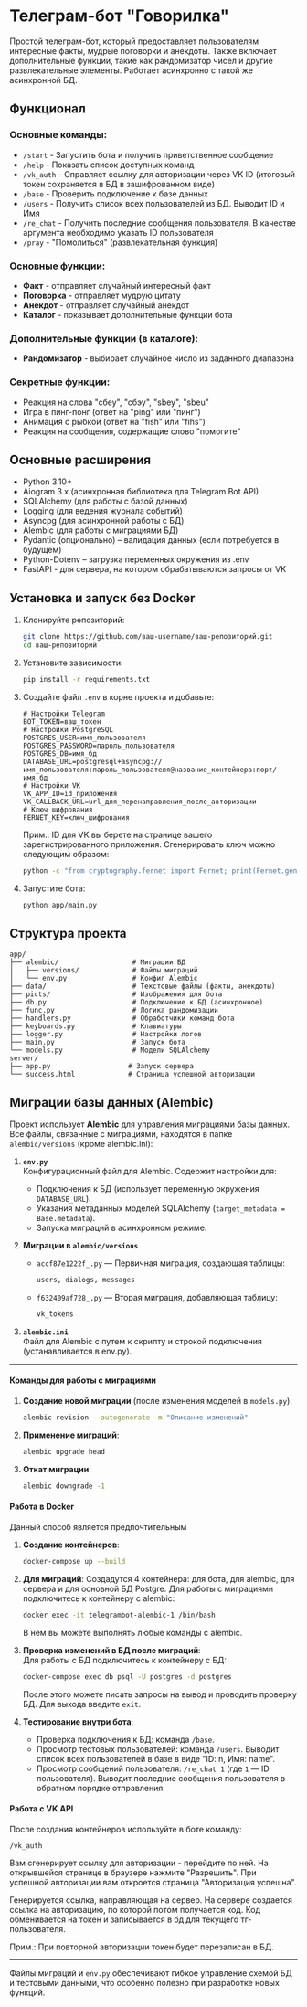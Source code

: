 # Телеграм-бот "Говорилка"

Простой телеграм-бот, который предоставляет пользователям интересные факты, мудрые поговорки и анекдоты. Также включает дополнительные функции, такие как рандомизатор чисел и другие развлекательные элементы. Работает асинхронно с такой же асинхронной БД.

## Функционал

### Основные команды:
- `/start` - Запустить бота и получить приветственное сообщение
- `/help` - Показать список доступных команд
- `/vk_auth` - Оправляет ссылку для авторизации через VK ID (итоговый токен сохраняется в БД в зашифрованном виде)
- `/base` - Проверить подключение к базе данных
- `/users` - Получить список всех пользователей из БД. Выводит ID и Имя
- `/re_chat` - Получить последние сообщения пользователя. В качестве аргумента необходимо указать ID пользователя
- `/pray` - "Помолиться" (развлекательная функция)

### Основные функции:
- **Факт** - отправляет случайный интересный факт
- **Поговорка** - отправляет мудрую цитату
- **Анекдот** - отправляет случайный анекдот
- **Каталог** - показывает дополнительные функции бота

### Дополнительные функции (в каталоге):
- **Рандомизатор** - выбирает случайное число из заданного диапазона

### Секретные функции:
- Реакция на слова "сбеу", "сбэу", "sbey", "sbeu"
- Игра в пинг-понг (ответ на "ping" или "пинг")
- Анимация с рыбкой (ответ на "fish" или "fihs")
- Реакция на сообщения, содержащие слово "помогите"

## Основные расширения

- Python 3.10+
- Aiogram 3.x (асинхронная библиотека для Telegram Bot API)
- SQLAlchemy (для работы с базой данных)
- Logging (для ведения журнала событий)
- Asyncpg (для асинхронной работы с БД)
- Alembic (для работы с миграциями БД)
- Pydantic (опционально) – валидация данных (если потребуется в будущем)
- Python-Dotenv – загрузка переменных окружения из .env
- FastAPI - для сервера, на котором обрабатываются запросы от VK

## Установка и запуск без Docker

1. Клонируйте репозиторий:
   ```bash
   git clone https://github.com/ваш-username/ваш-репозиторий.git
   cd ваш-репозиторий
   ```

2. Установите зависимости:
   ```bash
   pip install -r requirements.txt
   ```

3. Создайте файл `.env` в корне проекта и добавьте:
   ```
   # Настройки Telegram
   BOT_TOKEN=ваш_токен
   # Настройки PostgreSQL
   POSTGRES_USER=имя_пользователя
   POSTGRES_PASSWORD=пароль_пользователя
   POSTGRES_DB=имя_бд
   DATABASE_URL=postgresql+asyncpg://имя_пользователя:пароль_пользователя@название_контейнера:порт/имя_бд
   # Настройки VK
   VK_APP_ID=id_приложения
   VK_CALLBACK_URL=url_для_перенаправления_после_авторизации
   # Ключ шифрования
   FERNET_KEY=ключ_шифрования
   ```

   Прим.: ID для VK вы берете на странице вашего зарегистрированного приложения.
   Сгенерировать ключ можно следующим образом:
   ```bash
   python -c "from cryptography.fernet import Fernet; print(Fernet.generate_key().decode())"
   ```

4. Запустите бота:
   ```bash
   python app/main.py
   ```

## **Структура проекта**
```
app/
├── alembic/                  # Миграции БД
│   ├── versions/             # Файлы миграций
│   └── env.py                # Конфиг Alembic
├── data/                     # Текстовые файлы (факты, анекдоты)
├── picts/                    # Изображения для бота
├── db.py                     # Подключение к БД (асинхронное)
├── func.py                   # Логика рандомизации
├── handlers.py               # Обработчики команд бота
├── keyboards.py              # Клавиатуры
├── logger.py                 # Настройки логов
├── main.py                   # Запуск бота
└── models.py                 # Модели SQLAlchemy
server/
├── app.py                   # Запуск сервера
└── success.html             # Страница успешной авторизации
```

## **Миграции базы данных (Alembic)**
Проект использует **Alembic** для управления миграциями базы данных. Все файлы, связанные с миграциями, находятся в папке `alembic/versions` (кроме alembic.ini):

1. **`env.py`**  
   Конфигурационный файл для Alembic. Содержит настройки для:  
   - Подключения к БД (использует переменную окружения `DATABASE_URL`).  
   - Указания метаданных моделей SQLAlchemy (`target_metadata = Base.metadata`).  
   - Запуска миграций в асинхронном режиме.

2. **Миграции в `alembic/versions`**  
   - `accf87e1222f_.py` — Первичная миграция, создающая таблицы:  
     ```python
     users, dialogs, messages
     ```  
   - `f632409af728_.py` — Вторая миграция, добавляющая таблицу:  
     ```python
     vk_tokens
     ```   

3. **`alembic.ini`**  
   Файл для Alembic с путем к скрипту и строкой подключения (устанавливается в env.py).

---

#### **Команды для работы с миграциями**
1. **Создание новой миграции** (после изменения моделей в `models.py`):  
   ```bash
   alembic revision --autogenerate -m "Описание изменений"
   ```

2. **Применение миграций**:  
   ```bash
   alembic upgrade head
   ```

3. **Откат миграции**:  
   ```bash
   alembic downgrade -1
   ```
   
#### **Работа в Docker**
Данный способ является предпочтительным
1. **Создание контейнеров**:
   ```bash
   docker-compose up --build
   ```

2. **Для миграций**:
   Создадутся 4 контейнера: для бота, для alembic, для сервера и для основной БД Postgre.
   Для работы с миграциями подключитесь к контейнеру с alembic: 
   ```bash
   docker exec -it telegrambot-alembic-1 /bin/bash
   ```
   В нем вы можете выполнять любые команды с alembic.

3. **Проверка изменений в БД после миграций**:  
   Для работы с БД подключитесь к контейнеру с БД:
   ```bash
   docker-compose exec db psql -U postgres -d postgres
   ```
   После этого можете писать запросы на вывод и проводить проверку БД. Для выхода введите ```exit```.

4. **Тестирование внутри бота**:  
   - Проверка подключения к БД: команда `/base`.  
   - Просмотр тестовых пользователей: команда `/users`. Выводит список всех пользователей в базе в виде "ID: n, Имя: name".  
   - Просмотр сообщений пользователя: `/re_chat 1` (где `1` — ID пользователя). Выводит последние сообщения пользователя в обратном порядке отправления.

#### **Работа с VK API**
   После создания контейнеров используйте в боте команду:
   ```
   /vk_auth
   ```
   Вам сгенерирует ссылку для авторизации - перейдите по ней. 
   На открывшейся странице в браузере нажмите "Разрешить".
   При успешной авторизации вам откроется страница "Авторизация успешна".

   Генерируется ссылка, направляющая на сервер. На сервере создается ссылка на авторизацию, по которой потом получается код.
   Код обменивается на токен и записывается в бд для текущего тг-пользователя.

   Прим.: При повторной авторизации токен будет перезаписан в БД.

---

Файлы миграций и `env.py` обеспечивают гибкое управление схемой БД и тестовыми данными, что особенно полезно при разработке новых функций.
